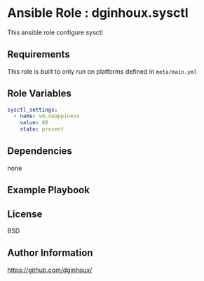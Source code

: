 Ansible Role : dginhoux.sysctl
=========

This ansible role configure sysctl


Requirements
------------

This role is built to only run on platforms defined in `meta/main.yml`


Role Variables
--------------

```yaml
sysctl_settings:
  - name: vm.swappiness
    value: 60
    state: present
```


Dependencies
------------

none


Example Playbook
----------------



License
-------

BSD


Author Information
------------------

https://github.com/dginhoux/
